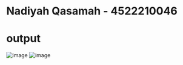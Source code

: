 # Nadiyah Qasamah - 4522210046
# output
![image](https://github.com/NadiyahQasamah/UAS_PBO/assets/145907307/da879e61-92d1-4ab8-8a01-7d6796cd28c3)
![image](https://github.com/NadiyahQasamah/UAS_PBO/assets/145907307/2e7006c3-89fb-4340-8429-40c1a40ca560)

